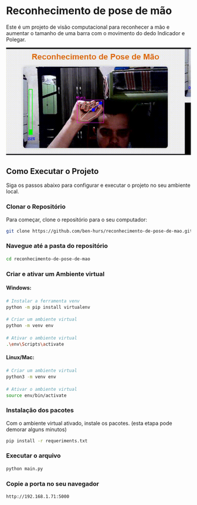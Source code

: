 # Reconhecimento de pose de mão

Este é um projeto de visão computacional para reconhecer a mão e aumentar o tamanho de uma barra com o movimento do dedo Indicador e Polegar.

![Animation](gif_teste.gif)

## Como Executar o Projeto

Siga os passos abaixo para configurar e executar o projeto no seu ambiente local.

### Clonar o Repositório

Para começar, clone o repositório para o seu computador:

```bash
git clone https://github.com/ben-hurs/reconhecimento-de-pose-de-mao.git
```

### Navegue até a pasta do repositório
```bash
cd reconhecimento-de-pose-de-mao
```

### Criar e ativar um Ambiente virtual
#### Windows:
```bash
# Instalar a ferramenta venv
python -m pip install virtualenv

# Criar um ambiente virtual
python -m venv env

# Ativar o ambiente virtual
.\env\Scripts\activate
```

#### Linux/Mac:
```bash
# Criar um ambiente virtual
python3 -m venv env

# Ativar o ambiente virtual
source env/bin/activate

```

### Instalação dos pacotes
Com o ambiente virtual ativado, instale os pacotes. (esta etapa pode demorar alguns minutos)
```bash
pip install -r requeriments.txt
```

### Executar o arquivo
```bash
python main.py
```

### Copie a porta no seu navegador
```bash
http://192.168.1.71:5000
```



